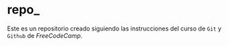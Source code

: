 # repo_

Este es un repositorio creado siguiendo las instrucciones del curso de `Git` y `Github` de *FreeCodeCamp*.
